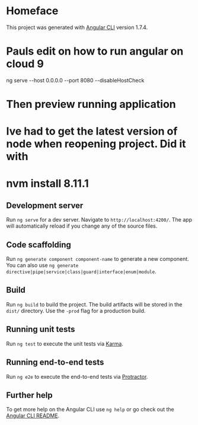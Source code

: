 # Homeface

This project was generated with [Angular CLI](https://github.com/angular/angular-cli) version 1.7.4.

# Pauls edit on how to run angular on cloud 9

ng serve --host 0.0.0.0 --port 8080 --disableHostCheck
# Then preview running application

# Ive had to get the latest version of node when reopening project. Did it with 
# nvm install 8.11.1

## Development server

Run `ng serve` for a dev server. Navigate to `http://localhost:4200/`. The app will automatically reload if you change any of the source files.

## Code scaffolding

Run `ng generate component component-name` to generate a new component. You can also use `ng generate directive|pipe|service|class|guard|interface|enum|module`.

## Build

Run `ng build` to build the project. The build artifacts will be stored in the `dist/` directory. Use the `-prod` flag for a production build.

## Running unit tests

Run `ng test` to execute the unit tests via [Karma](https://karma-runner.github.io).

## Running end-to-end tests

Run `ng e2e` to execute the end-to-end tests via [Protractor](http://www.protractortest.org/).

## Further help

To get more help on the Angular CLI use `ng help` or go check out the [Angular CLI README](https://github.com/angular/angular-cli/blob/master/README.md).
